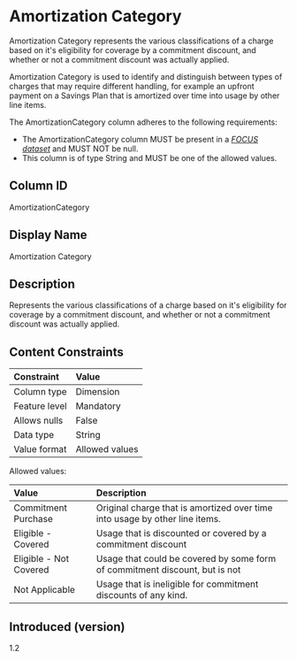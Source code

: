 # Amortization Category

Amortization Category represents the various classifications of a charge 
based on it's eligibility for coverage by a commitment discount, and 
whether or not a commitment discount was actually applied.

Amortization Category is used to identify and distinguish between types of charges 
that may require different handling, for example an upfront payment on 
a Savings Plan that is amortized over time into usage by other line items.

The AmortizationCategory column adheres to the following requirements:

* The AmortizationCategory column MUST be present in a [*FOCUS dataset*](#glossary:FOCUS-dataset) and MUST NOT be null.
* This column is of type String and MUST be one of the allowed values.

## Column ID

AmortizationCategory

## Display Name

Amortization Category

## Description

Represents the various classifications of a charge 
based on it's eligibility for coverage by a commitment discount, and 
whether or not a commitment discount was actually applied.

## Content Constraints

| Constraint      | Value          |
| :-------------- | :------------- |
| Column type     | Dimension      |
| Feature level   | Mandatory      |
| Allows nulls    | False          |
| Data type       | String         |
| Value format    | Allowed values |

Allowed values:

| Value            | Description                          |
| :--------------- | :------------------------------------|
| Commitment Purchase | Original charge that is amortized over time into usage by other line items. |
| Eligible - Covered | Usage that is discounted or covered by a commitment discount |
| Eligible - Not Covered | Usage that could be covered by some form of commitment discount, but is not |
| Not Applicable | Usage that is ineligible for commitment discounts of any kind. |
## Introduced (version)

1.2
